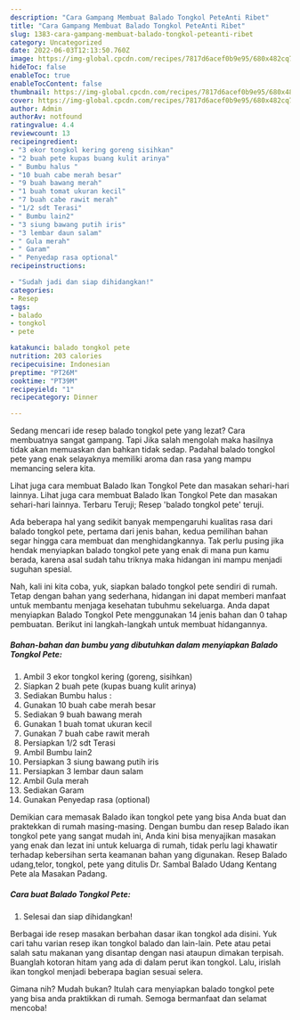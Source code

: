 ```yaml
---
description: "Cara Gampang Membuat Balado Tongkol PeteAnti Ribet"
title: "Cara Gampang Membuat Balado Tongkol PeteAnti Ribet"
slug: 1383-cara-gampang-membuat-balado-tongkol-peteanti-ribet
category: Uncategorized
date: 2022-06-03T12:13:50.760Z
image: https://img-global.cpcdn.com/recipes/7817d6acef0b9e95/680x482cq70/balado-tongkol-pete-foto-resep-utama.jpg
hideToc: false
enableToc: true
enableTocContent: false
thumbnail: https://img-global.cpcdn.com/recipes/7817d6acef0b9e95/680x482cq70/balado-tongkol-pete-foto-resep-utama.jpg
cover: https://img-global.cpcdn.com/recipes/7817d6acef0b9e95/680x482cq70/balado-tongkol-pete-foto-resep-utama.jpg
author: Admin
authorAv: notfound
ratingvalue: 4.4
reviewcount: 13
recipeingredient:
- "3 ekor tongkol kering goreng sisihkan"
- "2 buah pete kupas buang kulit arinya"
- " Bumbu halus "
- "10 buah cabe merah besar"
- "9 buah bawang merah"
- "1 buah tomat ukuran kecil"
- "7 buah cabe rawit merah"
- "1/2 sdt Terasi"
- " Bumbu lain2"
- "3 siung bawang putih iris"
- "3 lembar daun salam"
- " Gula merah"
- " Garam"
- " Penyedap rasa optional"
recipeinstructions:

- "Sudah jadi dan siap dihidangkan!"
categories:
- Resep
tags:
- balado
- tongkol
- pete

katakunci: balado tongkol pete 
nutrition: 203 calories
recipecuisine: Indonesian
preptime: "PT26M"
cooktime: "PT39M"
recipeyield: "1"
recipecategory: Dinner

---
```



Sedang mencari ide resep balado tongkol pete yang lezat? Cara membuatnya sangat gampang. Tapi Jika salah mengolah maka hasilnya tidak akan memuaskan dan bahkan tidak sedap. Padahal balado tongkol pete yang enak selayaknya memiliki aroma dan rasa yang mampu memancing selera kita.


Lihat juga cara membuat Balado Ikan Tongkol Pete dan masakan sehari-hari lainnya. Lihat juga cara membuat Balado Ikan Tongkol Pete dan masakan sehari-hari lainnya. Terbaru Teruji; Resep &#39;balado tongkol pete&#39; teruji.

Ada beberapa hal yang sedikit banyak mempengaruhi kualitas rasa dari balado tongkol pete, pertama dari jenis bahan, kedua pemilihan bahan segar hingga cara membuat dan menghidangkannya. Tak perlu pusing jika hendak menyiapkan balado tongkol pete yang enak di mana pun kamu berada, karena asal sudah tahu triknya maka hidangan ini mampu menjadi suguhan spesial.


Nah, kali ini kita coba, yuk, siapkan balado tongkol pete sendiri di rumah. Tetap dengan bahan yang sederhana, hidangan ini dapat memberi manfaat untuk membantu menjaga kesehatan tubuhmu sekeluarga. Anda dapat menyiapkan Balado Tongkol Pete menggunakan 14 jenis bahan dan 0 tahap pembuatan. Berikut ini langkah-langkah untuk membuat hidangannya.

<!--inarticleads1-->

##### Bahan-bahan dan bumbu yang dibutuhkan dalam menyiapkan Balado Tongkol Pete:

1. Ambil 3 ekor tongkol kering (goreng, sisihkan)
1. Siapkan 2 buah pete (kupas buang kulit arinya)
1. Sediakan  Bumbu halus :
1. Gunakan 10 buah cabe merah besar
1. Sediakan 9 buah bawang merah
1. Gunakan 1 buah tomat ukuran kecil
1. Gunakan 7 buah cabe rawit merah
1. Persiapkan 1/2 sdt Terasi
1. Ambil  Bumbu lain2
1. Persiapkan 3 siung bawang putih iris
1. Persiapkan 3 lembar daun salam
1. Ambil  Gula merah
1. Sediakan  Garam
1. Gunakan  Penyedap rasa (optional)


Demikian cara memasak Balado ikan tongkol pete yang bisa Anda buat dan praktekkan di rumah masing-masing. Dengan bumbu dan resep Balado ikan tongkol pete yang sangat mudah ini, Anda kini bisa menyajikan masakan yang enak dan lezat ini untuk keluarga di rumah, tidak perlu lagi khawatir terhadap kebersihan serta keamanan bahan yang digunakan. Resep Balado udang,telor, tongkol, pete yang ditulis Dr. Sambal Balado Udang Kentang Pete ala Masakan Padang. 

<!--inarticleads2-->

##### Cara buat Balado Tongkol Pete:


1. Selesai dan siap dihidangkan!

Berbagai ide resep masakan berbahan dasar ikan tongkol ada disini. Yuk cari tahu varian resep ikan tongkol balado dan lain-lain. Pete atau petai salah satu makanan yang disantap dengan nasi ataupun dimakan terpisah. Buanglah kotoran hitam yang ada di dalam perut ikan tongkol. Lalu, irislah ikan tongkol menjadi beberapa bagian sesuai selera. 

Gimana nih? Mudah bukan? Itulah cara menyiapkan balado tongkol pete yang bisa anda praktikkan di rumah. Semoga bermanfaat dan selamat mencoba!
